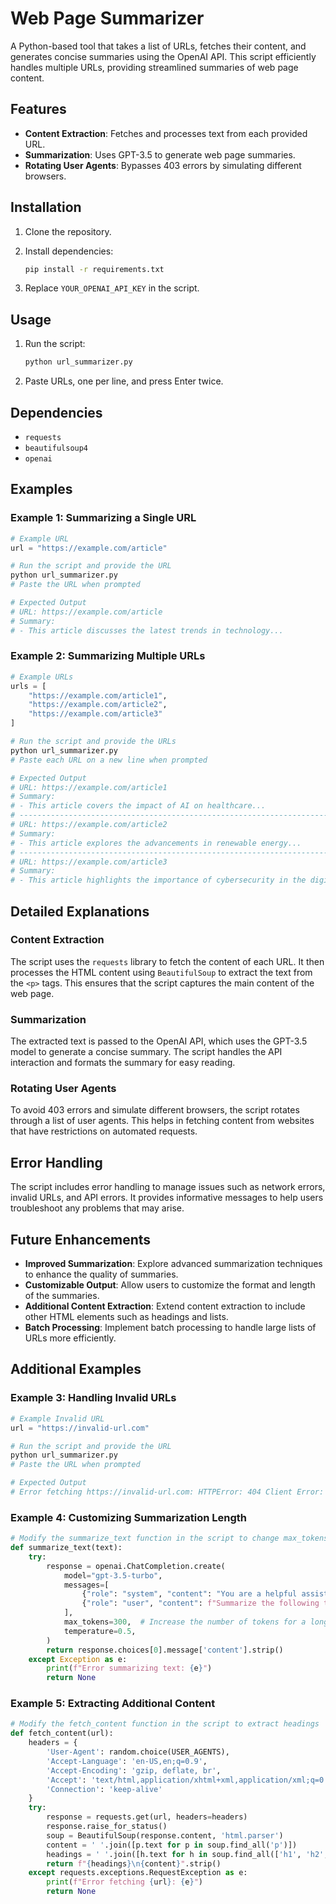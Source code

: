 # Web Page Summarizer

A Python-based tool that takes a list of URLs, fetches their content, and generates concise summaries using the OpenAI API. This script efficiently handles multiple URLs, providing streamlined summaries of web page content.

## Features

* **Content Extraction**: Fetches and processes text from each provided URL.
* **Summarization**: Uses GPT-3.5 to generate web page summaries.
* **Rotating User Agents**: Bypasses 403 errors by simulating different browsers.

## Installation

1. Clone the repository.
2. Install dependencies:
    
    ```bash
    pip install -r requirements.txt
    ```
    
3. Replace `YOUR_OPENAI_API_KEY` in the script.

## Usage

1. Run the script:
    
    ```bash
    python url_summarizer.py
    ```
    
2. Paste URLs, one per line, and press Enter twice.

## Dependencies

* `requests`
* `beautifulsoup4`
* `openai`

## Examples

### Example 1: Summarizing a Single URL

```python
# Example URL
url = "https://example.com/article"

# Run the script and provide the URL
python url_summarizer.py
# Paste the URL when prompted

# Expected Output
# URL: https://example.com/article
# Summary:
# - This article discusses the latest trends in technology...
```

### Example 2: Summarizing Multiple URLs

```python
# Example URLs
urls = [
    "https://example.com/article1",
    "https://example.com/article2",
    "https://example.com/article3"
]

# Run the script and provide the URLs
python url_summarizer.py
# Paste each URL on a new line when prompted

# Expected Output
# URL: https://example.com/article1
# Summary:
# - This article covers the impact of AI on healthcare...
# --------------------------------------------------------------------------------
# URL: https://example.com/article2
# Summary:
# - This article explores the advancements in renewable energy...
# --------------------------------------------------------------------------------
# URL: https://example.com/article3
# Summary:
# - This article highlights the importance of cybersecurity in the digital age...
```

## Detailed Explanations

### Content Extraction

The script uses the `requests` library to fetch the content of each URL. It then processes the HTML content using `BeautifulSoup` to extract the text from the `<p>` tags. This ensures that the script captures the main content of the web page.

### Summarization

The extracted text is passed to the OpenAI API, which uses the GPT-3.5 model to generate a concise summary. The script handles the API interaction and formats the summary for easy reading.

### Rotating User Agents

To avoid 403 errors and simulate different browsers, the script rotates through a list of user agents. This helps in fetching content from websites that have restrictions on automated requests.

## Error Handling

The script includes error handling to manage issues such as network errors, invalid URLs, and API errors. It provides informative messages to help users troubleshoot any problems that may arise.

## Future Enhancements

* **Improved Summarization**: Explore advanced summarization techniques to enhance the quality of summaries.
* **Customizable Output**: Allow users to customize the format and length of the summaries.
* **Additional Content Extraction**: Extend content extraction to include other HTML elements such as headings and lists.
* **Batch Processing**: Implement batch processing to handle large lists of URLs more efficiently.

## Additional Examples

### Example 3: Handling Invalid URLs

```python
# Example Invalid URL
url = "https://invalid-url.com"

# Run the script and provide the URL
python url_summarizer.py
# Paste the URL when prompted

# Expected Output
# Error fetching https://invalid-url.com: HTTPError: 404 Client Error: Not Found for url: https://invalid-url.com
```

### Example 4: Customizing Summarization Length

```python
# Modify the summarize_text function in the script to change max_tokens
def summarize_text(text):
    try:
        response = openai.ChatCompletion.create(
            model="gpt-3.5-turbo",
            messages=[
                {"role": "system", "content": "You are a helpful assistant that summarizes text."},
                {"role": "user", "content": f"Summarize the following text:\n\n{text}"}
            ],
            max_tokens=300,  # Increase the number of tokens for a longer summary
            temperature=0.5,
        )
        return response.choices[0].message['content'].strip()
    except Exception as e:
        print(f"Error summarizing text: {e}")
        return None
```

### Example 5: Extracting Additional Content

```python
# Modify the fetch_content function in the script to extract headings
def fetch_content(url):
    headers = {
        'User-Agent': random.choice(USER_AGENTS),
        'Accept-Language': 'en-US,en;q=0.9',
        'Accept-Encoding': 'gzip, deflate, br',
        'Accept': 'text/html,application/xhtml+xml,application/xml;q=0.9,image/webp,*/*;q=0.8',
        'Connection': 'keep-alive'
    }
    try:
        response = requests.get(url, headers=headers)
        response.raise_for_status()
        soup = BeautifulSoup(response.content, 'html.parser')
        content = ' '.join([p.text for p in soup.find_all('p')])
        headings = ' '.join([h.text for h in soup.find_all(['h1', 'h2', 'h3'])])
        return f"{headings}\n{content}".strip()
    except requests.exceptions.RequestException as e:
        print(f"Error fetching {url}: {e}")
        return None
```
